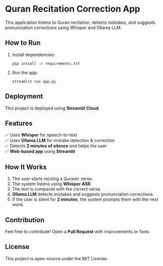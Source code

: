 # Quran Recitation Correction App

This application listens to Quran recitation, detects mistakes, and suggests pronunciation corrections using Whisper and Ollama LLM.

## How to Run
1. Install dependencies:
   ```
   pip install -r requirements.txt
   ```
2. Run the app:
   ```
   streamlit run app.py
   ```

## Deployment
This project is deployed using **Streamlit Cloud**.

## Features
✅ Uses **Whisper** for speech-to-text  
✅ Uses **Ollama LLM** for mistake detection & correction  
✅ Detects **2 minutes of silence** and helps the user  
✅ **Web-based app** using **Streamlit**  

## How It Works
1. The user starts reciting a Quranic verse.
2. The system listens using **Whisper ASR**.
3. The text is compared with the correct verse.
4. **Ollama LLM** detects mistakes and suggests pronunciation corrections.
5. If the user is silent for **2 minutes**, the system prompts them with the next word.

## Contribution
Feel free to contribute! Open a **Pull Request** with improvements or fixes.

## License
This project is open-source under the MIT License.
